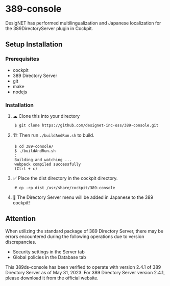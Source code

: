# 389-console
DesigNET has performed multilingualization and Japanese localization for the 389DirectoryServer plugin in Cockpit.


## Setup Installation

### Prerequisites

- cockpit
- 389 Directory Server
- git
- make
- nodejs

### Installation

1. ☁ Clone this into your directory
```
    $ git clone https://github.com/designet-inc-oss/389-console.git
```
2. 🏗 Then run `./buildAndRun.sh` to build.
```
    $ cd 389-console/
    $ ./buildAndRun.sh
    :
    Building and watching ...
    webpack compiled successfully
    (Ctrl + c)
```
 3. ✅ Place the dist directory in the cockpit directory.
```   
    # cp -rp dist /usr/share/cockpit/389-console
```

4. 🎉 The Directory Server menu will be added in Japanese to the 389 cockpit!

## Attention

When utilizing the standard package of 389 Directory Server, there may be errors encountered during the following operations due to version discrepancies.
- Security settings in the Server tab
- Global policies in the Database tab

This 389ds-console has been verified to operate with version 2.4.1 of 389 Directory Server as of May 31, 2023. 
For 389 Directory Server version 2.4.1, please download it from the official website.
